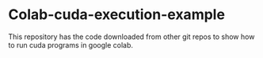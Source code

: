 # Colab-cuda-execution-example
This repository has the code downloaded from other git repos to show how to run cuda programs in google colab.
